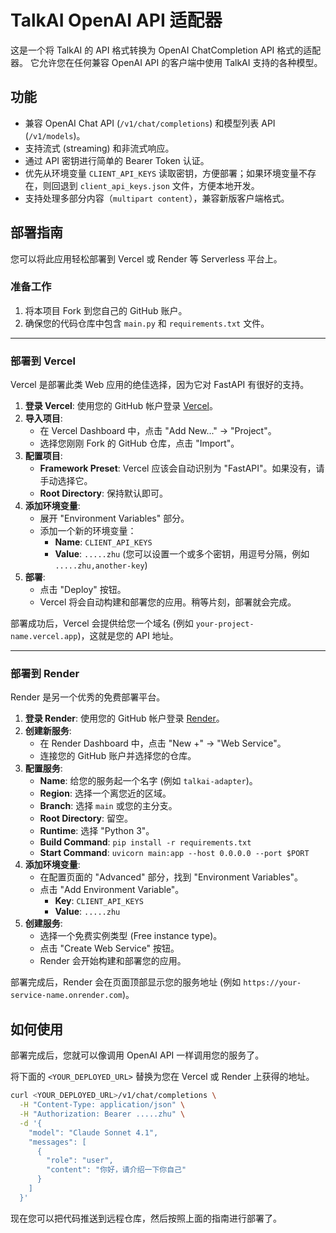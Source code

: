 # TalkAI OpenAI API 适配器

这是一个将 TalkAI 的 API 格式转换为 OpenAI ChatCompletion API 格式的适配器。
它允许您在任何兼容 OpenAI API 的客户端中使用 TalkAI 支持的各种模型。

## 功能

- 兼容 OpenAI Chat API (`/v1/chat/completions`) 和模型列表 API (`/v1/models`)。
- 支持流式 (streaming) 和非流式响应。
- 通过 API 密钥进行简单的 Bearer Token 认证。
- 优先从环境变量 `CLIENT_API_KEYS` 读取密钥，方便部署；如果环境变量不存在，则回退到 `client_api_keys.json` 文件，方便本地开发。
- 支持处理多部分内容（`multipart content`），兼容新版客户端格式。

## 部署指南

您可以将此应用轻松部署到 Vercel 或 Render 等 Serverless 平台上。

### 准备工作

1.  将本项目 Fork 到您自己的 GitHub 账户。
2.  确保您的代码仓库中包含 `main.py` 和 `requirements.txt` 文件。

---

### 部署到 Vercel

Vercel 是部署此类 Web 应用的绝佳选择，因为它对 FastAPI 有很好的支持。

1.  **登录 Vercel**: 使用您的 GitHub 帐户登录 [Vercel](https://vercel.com/)。
2.  **导入项目**:
    *   在 Vercel Dashboard 中，点击 "Add New..." -> "Project"。
    *   选择您刚刚 Fork 的 GitHub 仓库，点击 "Import"。
3.  **配置项目**:
    *   **Framework Preset**: Vercel 应该会自动识别为 "FastAPI"。如果没有，请手动选择它。
    *   **Root Directory**: 保持默认即可。
4.  **添加环境变量**:
    *   展开 "Environment Variables" 部分。
    *   添加一个新的环境变量：
        *   **Name**: `CLIENT_API_KEYS`
        *   **Value**: `.....zhu` (您可以设置一个或多个密钥，用逗号分隔，例如 `.....zhu,another-key`)
5.  **部署**:
    *   点击 "Deploy" 按钮。
    *   Vercel 将会自动构建和部署您的应用。稍等片刻，部署就会完成。

部署成功后，Vercel 会提供给您一个域名 (例如 `your-project-name.vercel.app`)，这就是您的 API 地址。

---

### 部署到 Render

Render 是另一个优秀的免费部署平台。

1.  **登录 Render**: 使用您的 GitHub 帐户登录 [Render](https://render.com/)。
2.  **创建新服务**:
    *   在 Render Dashboard 中，点击 "New +" -> "Web Service"。
    *   连接您的 GitHub 账户并选择您的仓库。
3.  **配置服务**:
    *   **Name**: 给您的服务起一个名字 (例如 `talkai-adapter`)。
    *   **Region**: 选择一个离您近的区域。
    *   **Branch**: 选择 `main` 或您的主分支。
    *   **Root Directory**: 留空。
    *   **Runtime**: 选择 "Python 3"。
    *   **Build Command**: `pip install -r requirements.txt`
    *   **Start Command**: `uvicorn main:app --host 0.0.0.0 --port $PORT`
4.  **添加环境变量**:
    *   在配置页面的 "Advanced" 部分，找到 "Environment Variables"。
    *   点击 "Add Environment Variable"。
        *   **Key**: `CLIENT_API_KEYS`
        *   **Value**: `.....zhu`
5.  **创建服务**:
    *   选择一个免费实例类型 (Free instance type)。
    *   点击 "Create Web Service" 按钮。
    *   Render 会开始构建和部署您的应用。

部署完成后，Render 会在页面顶部显示您的服务地址 (例如 `https://your-service-name.onrender.com`)。

## 如何使用

部署完成后，您就可以像调用 OpenAI API 一样调用您的服务了。

将下面的 `<YOUR_DEPLOYED_URL>` 替换为您在 Vercel 或 Render 上获得的地址。

```bash
curl <YOUR_DEPLOYED_URL>/v1/chat/completions \
  -H "Content-Type: application/json" \
  -H "Authorization: Bearer .....zhu" \
  -d '{
    "model": "Claude Sonnet 4.1",
    "messages": [
      {
        "role": "user",
        "content": "你好，请介绍一下你自己"
      }
    ]
  }'
```

现在您可以把代码推送到远程仓库，然后按照上面的指南进行部署了。
